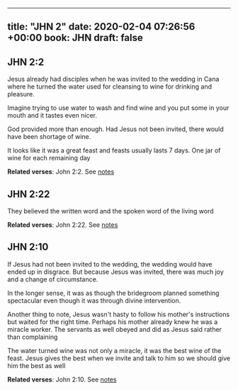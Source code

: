 
---
title: "JHN 2"
date: 2020-02-04 07:26:56 +00:00
book: JHN
draft: false
---

## JHN 2:2

Jesus already had disciples when he was invited to the wedding in Cana where he turned the water used for cleansing to wine for drinking and pleasure.

Imagine trying to use water to wash and find wine and you put some in your mouth and it tastes even nicer.

God provided more than enough. Had Jesus not been invited, there would have been shortage of wine.

It looks like it was a great feast and feasts usually lasts 7 days. One jar of wine for each remaining day

**Related verses**: John 2:2. See [notes](https://my.bible.com/notes/3356661369579233354)


## JHN 2:22

They believed the written word and the spoken word of the living word

**Related verses**: John 2:22. See [notes](https://my.bible.com/notes/2497201124743569905)


## JHN 2:10

If Jesus had not been invited to the wedding, the wedding would have ended up in disgrace. But because Jesus was invited, there was much joy and a change of circumstance.

In the longer sense, it was as though the bridegroom planned something spectacular even though it was through divine intervention.

Another thing to note, Jesus wasn't hasty to follow his mother's instructions but waited for the right time. Perhaps his mother already knew he was a miracle worker. The servants as well obeyed and did as Jesus said rather than complaining

The water turned wine was not only a miracle, it was the best wine of the feast. Jesus gives the best when we invite and talk to him so we should give him the best as well

**Related verses**: John 2:10. See [notes](https://my.bible.com/notes/2494198753088233777)

